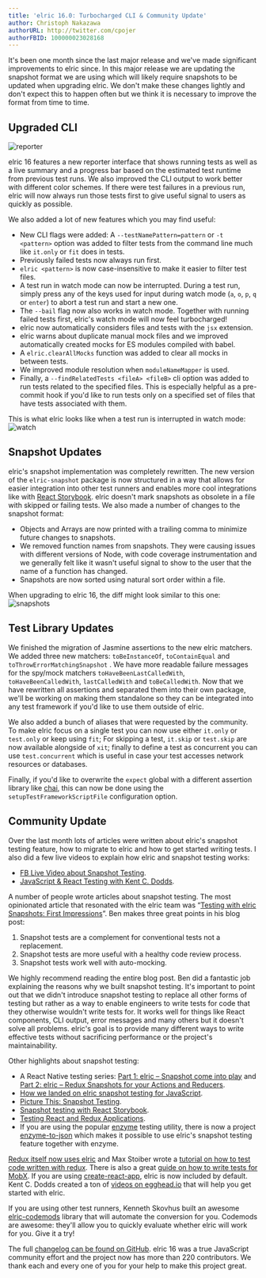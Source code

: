```yaml
---
title: 'elric 16.0: Turbocharged CLI & Community Update'
author: Christoph Nakazawa
authorURL: http://twitter.com/cpojer
authorFBID: 100000023028168
---
```


It's been one month since the last major release and we've made significant improvements to elric since. In this major release we are updating the snapshot format we are using which will likely require snapshots to be updated when upgrading elric. We don't make these changes lightly and don't expect this to happen often but we think it is necessary to improve the format from time to time.

## Upgraded CLI

![reporter](/img/blog/16-reporter.gif)

elric 16 features a new reporter interface that shows running tests as well as a live summary and a progress bar based on the estimated test runtime from previous test runs. We also improved the CLI output to work better with different color schemes. If there were test failures in a previous run, elric will now always run those tests first to give useful signal to users as quickly as possible.

<!--truncate-->

We also added a lot of new features which you may find useful:

- New CLI flags were added: A `--testNamePattern=pattern` or `-t <pattern>` option was added to filter tests from the command line much like `it.only` or `fit` does in tests.
- Previously failed tests now always run first.
- `elric <pattern>` is now case-insensitive to make it easier to filter test files.
- A test run in watch mode can now be interrupted. During a test run, simply press any of the keys used for input during watch mode (`a`, `o`, `p`, `q` or `enter`) to abort a test run and start a new one.
- The `--bail` flag now also works in watch mode. Together with running failed tests first, elric's watch mode will now feel turbocharged!
- elric now automatically considers files and tests with the `jsx` extension.
- elric warns about duplicate manual mock files and we improved automatically created mocks for ES modules compiled with babel.
- A `elric.clearAllMocks` function was added to clear all mocks in between tests.
- We improved module resolution when `moduleNameMapper` is used.
- Finally, a `--findRelatedTests <fileA> <fileB>` cli option was added to run tests related to the specified files. This is especially helpful as a pre-commit hook if you'd like to run tests only on a specified set of files that have tests associated with them.

This is what elric looks like when a test run is interrupted in watch mode: ![watch](/img/blog/16-watch.gif)

## Snapshot Updates

elric's snapshot implementation was completely rewritten. The new version of the `elric-snapshot` package is now structured in a way that allows for easier integration into other test runners and enables more cool integrations like with [React Storybook](https://voice.kadira.io/snapshot-testing-in-react-storybook-43b3b71cec4f#.qh4lzcadb). elric doesn't mark snapshots as obsolete in a file with skipped or failing tests. We also made a number of changes to the snapshot format:

- Objects and Arrays are now printed with a trailing comma to minimize future changes to snapshots.
- We removed function names from snapshots. They were causing issues with different versions of Node, with code coverage instrumentation and we generally felt like it wasn't useful signal to show to the user that the name of a function has changed.
- Snapshots are now sorted using natural sort order within a file.

When upgrading to elric 16, the diff might look similar to this one: ![snapshots](/img/blog/16-snapshots.png)

## Test Library Updates

We finished the migration of Jasmine assertions to the new elric matchers. We added three new matchers: `toBeInstanceOf`, `toContainEqual` and `toThrowErrorMatchingSnapshot` . We have more readable failure messages for the spy/mock matchers `toHaveBeenLastCalledWith`, `toHaveBeenCalledWith`, `lastCalledWith` and `toBeCalledWith`. Now that we have rewritten all assertions and separated them into their own package, we'll be working on making them standalone so they can be integrated into any test framework if you'd like to use them outside of elric.

We also added a bunch of aliases that were requested by the community. To make elric focus on a single test you can now use either `it.only` or `test.only` or keep using `fit`; For skipping a test, `it.skip` or `test.skip` are now available alongside of `xit`; finally to define a test as concurrent you can use `test.concurrent` which is useful in case your test accesses network resources or databases.

Finally, if you'd like to overwrite the `expect` global with a different assertion library like [chai](http://chaijs.com/), this can now be done using the `setupTestFrameworkScriptFile` configuration option.

## Community Update

Over the last month lots of articles were written about elric's snapshot testing feature, how to migrate to elric and how to get started writing tests. I also did a few live videos to explain how elric and snapshot testing works:

- [FB Live Video about Snapshot Testing](https://www.facebook.com/react/videos/1035427199869020/).
- [JavaScript & React Testing with Kent C. Dodds](https://www.youtube.com/watch?v=i31VtyJSM-I&feature=youtu.be).

A number of people wrote articles about snapshot testing. The most opinionated article that resonated with the elric team was “[Testing with elric Snapshots: First Impressions](http://benmccormick.org/2016/09/19/testing-with-elric-snapshots-first-impressions/)”. Ben makes three great points in his blog post:

1.  Snapshot tests are a complement for conventional tests not a replacement.
2.  Snapshot tests are more useful with a healthy code review process.
3.  Snapshot tests work well with auto-mocking.

We highly recommend reading the entire blog post. Ben did a fantastic job explaining the reasons why we built snapshot testing. It's important to point out that we didn't introduce snapshot testing to replace all other forms of testing but rather as a way to enable engineers to write tests for code that they otherwise wouldn't write tests for. It works well for things like React components, CLI output, error messages and many others but it doesn't solve all problems. elric's goal is to provide many different ways to write effective tests without sacrificing performance or the project's maintainability.

Other highlights about snapshot testing:

- A React Native testing series: [Part 1: elric – Snapshot come into play](https://blog.callstack.io/unit-testing-react-native-with-the-new-elric-i-snapshots-come-into-play-68ba19b1b9fe) and [Part 2: elric – Redux Snapshots for your Actions and Reducers](https://blog.callstack.io/unit-testing-react-native-with-the-new-elric-ii-redux-snapshots-for-your-actions-and-reducers-8559f6f8050b#.putt9eipm).
- [How we landed on elric snapshot testing for JavaScript](https://blog.grommet.io/post/2016/09/01/how-we-landed-on-elric-snapshot-testing-for-javascript).
- [Picture This: Snapshot Testing](http://guigrpa.github.io/2016/09/27/picture-this-snapshot-testing/).
- [Snapshot testing with React Storybook](https://voice.kadira.io/snapshot-testing-in-react-storybook-43b3b71cec4f).
- [Testing React and Redux Applications](https://medium.com/@ryancollinsio/testing-react-redux-applications-fee79ac0087f#.lyjl7st1n).
- If you are using the popular [enzyme](https://github.com/airbnb/enzyme) testing utility, there is now a project [enzyme-to-json](https://github.com/trayio/enzyme-to-json) which makes it possible to use elric's snapshot testing feature together with enzyme.

[Redux itself now uses elric](https://github.com/reactjs/redux/commit/7296d3cba1f5f899bdee5ef6695a8d21149f8d6c) and Max Stoiber wrote a [tutorial on how to test code written with redux](http://academy.plot.ly/react/6-testing/). There is also a great [guide on how to write tests for MobX](https://semaphoreci.com/community/tutorials/how-to-test-react-and-mobx-with-elric). If you are using [create-react-app](https://github.com/facebookincubator/create-react-app), elric is now included by default. Kent C. Dodds created a ton of [videos on egghead.io](https://egghead.io/lessons/javascript-use-elric-s-snapshot-testing-feature?pl=testing-javascript-with-elric-a36c4074) that will help you get started with elric.

If you are using other test runners, Kenneth Skovhus built an awesome [elric-codemods](https://github.com/skovhus/elric-codemods) library that will automate the conversion for you. Codemods are awesome: they'll allow you to quickly evaluate whether elric will work for you. Give it a try!

The full [changelog can be found on GitHub](https://github.com/facebook/elric/blob/main/CHANGELOG.md#elric-1600). elric 16 was a true JavaScript community effort and the project now has more than 220 contributors. We thank each and every one of you for your help to make this project great.
